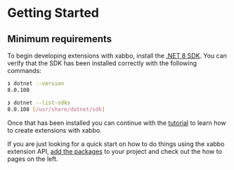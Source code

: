 # Getting Started

## Minimum requirements

To begin developing extensions with xabbo, install the [.NET 8 SDK](https://dotnet.microsoft.com/en-us/download/dotnet/8.0). You can verify that the SDK has been installed correctly with the following commands:

```sh
❯ dotnet --version
8.0.108

❯ dotnet --list-sdks
8.0.108 [/usr/share/dotnet/sdk]
```

Once that has been installed you can continue with the [tutorial](tutorial/index.md) to learn how to create extensions with xabbo.

If you are just looking for a quick start on how to do things using the xabbo extension API, [add the packages](how-to/add-xabbo.md) to your project and check out the how to pages on the left.
